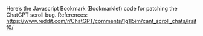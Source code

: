Here’s the Javascript Bookmark (Bookmarklet) code for patching the ChatGPT scroll bug.
References:
https://www.reddit.com/r/ChatGPT/comments/1g1l5im/cant_scroll_chats/lrsjtf0/
